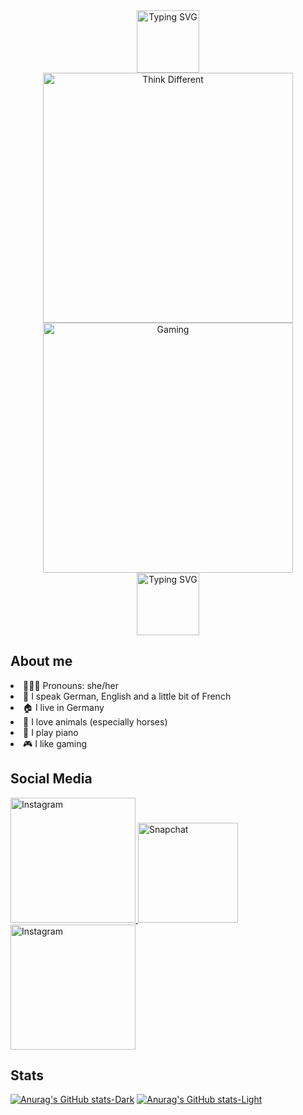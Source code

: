 <div align="center">
<a href="https://git.io/typing-svg"><img height= 100 src="https://readme-typing-svg.demolab.com?font=Roboto+Mono&size=25&pause=1000&color=C7A4FF&center=true&width=900&height=50&lines=Welcome+to+my+account!" alt="Typing SVG" /></a>
</div>

<div float="left"; align="center" >
<img width="400px" src="https://images.pexels.com/photos/2681319/pexels-photo-2681319.jpeg" alt="Think Different" />


<img width="400px" src="https://github.com/mrlnsmr/mrlnsmr/assets/93281779/4943bba4-12e0-4304-82ab-538d30095677" alt="Gaming" />
</div>

<div align="center">
 <a href="https://git.io/typing-svg"><img height= 100 src="https://readme-typing-svg.demolab.com?font=Roboto+Mono&size=31&pause=1000&color=A1EFFB&center=true&width=900&height=50&lines=Hi!+My+name+is+Marlen++;and+I'm+here+to+learn+programming." alt="Typing SVG" /></a>
 </div>

 ## About me
 
 <li> 👱🏻‍♀️ Pronouns: she/her </li>
 <li> 💬 I speak German, English and a little bit of French </li>
 <li> 🏠 I live in Germany </li>
 <li> 🐴 I love animals (especially horses) </li>
 <li> 🎹 I play piano </li>
 <li> 🎮 I like gaming </li>


## Social Media

<div>
<a href="https://www.instagram.com/mrln_smr/">
      <img width="200px" src="https://logos-world.net/wp-content/uploads/2020/04/Instagram-icon-Logo-2016-present.png" alt="Instagram" />
    </a>
 
<a href="https://t.snapchat.com/1KvwUgLh">
      <img width="160px" src="https://th.bing.com/th/id/R.4e3bc5cdc62b72da32544b56a9528161?rik=JvQmZHQQNJjTow&riu=http%3a%2f%2f2.bp.blogspot.com%2f-e8EX8HXfU_M%2fVWA1tOmIxII%2fAAAAAAAACnM%2fwVEAIqUlnOI%2fs1600%2fSnapchat-logo-vector.png&ehk=UEhahD%2fm2%2fI0iksXRnCE%2fUBP1TUDtMNTxjqQU3mZe%2fU%3d&risl=&pid=ImgRaw&r=0" alt="Snapchat" />
</a>
 
<a href="https://www.twitch.tv/mrln_smr">
      <img width="200px" src="https://logolook.net/wp-content/uploads/2021/06/Symbol-Twitch.png" alt="Instagram" />
</a>
</div>

## Stats

[![Anurag's GitHub stats-Dark](https://github-readme-stats.vercel.app/api?username=mrlnsmr&show_icons=true&theme=dark#gh-dark-mode-only)](https://github.com/mrlnsmr/github-readme-stats#gh-dark-mode-only)
[![Anurag's GitHub stats-Light](https://github-readme-stats.vercel.app/api?username=mrlnsmr&show_icons=true&theme=default#gh-light-mode-only)](https://github.com/mrlnsmr/github-readme-stats#gh-light-mode-only)
